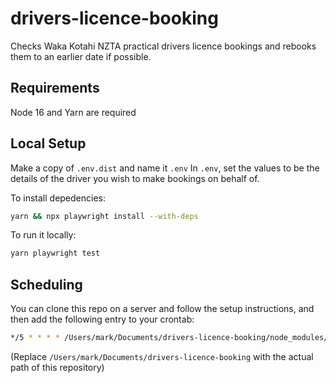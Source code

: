 # drivers-licence-booking

Checks Waka Kotahi NZTA practical drivers licence bookings and rebooks them to an earlier date if possible.

## Requirements

Node 16 and Yarn are required

## Local Setup

Make a copy of `.env.dist` and name it `.env`
In `.env`, set the values to be the details of the driver you wish to make bookings on behalf of.

To install depedencies:

```sh
yarn && npx playwright install --with-deps
```

To run it locally:

```sh
yarn playwright test
```

## Scheduling

You can clone this repo on a server and follow the setup instructions, and then add the following entry to your crontab:

```sh
*/5 * * * * /Users/mark/Documents/drivers-licence-booking/node_modules/.bin/playwright test
```
(Replace `/Users/mark/Documents/drivers-licence-booking` with the actual path of this repository)